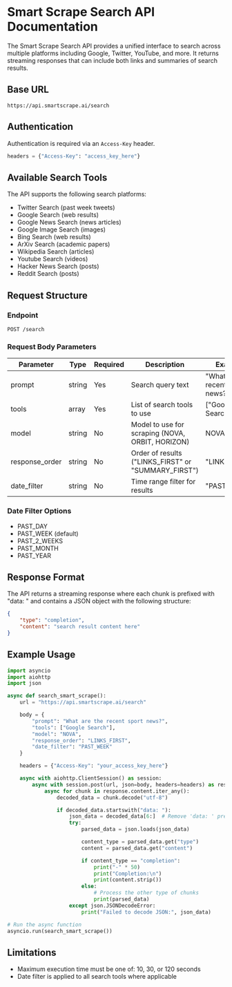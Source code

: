 # Smart Scrape Search API Documentation

The Smart Scrape Search API provides a unified interface to search across multiple platforms including Google, Twitter, YouTube, and more. It returns streaming responses that can include both links and summaries of search results.

## Base URL

```
https://api.smartscrape.ai/search
```

## Authentication

Authentication is required via an `Access-Key` header.

```python
headers = {"Access-Key": "access_key_here"}
```

## Available Search Tools

The API supports the following search platforms:

-   Twitter Search (past week tweets)
-   Google Search (web results)
-   Google News Search (news articles)
-   Google Image Search (images)
-   Bing Search (web results)
-   ArXiv Search (academic papers)
-   Wikipedia Search (articles)
-   Youtube Search (videos)
-   Hacker News Search (posts)
-   Reddit Search (posts)

## Request Structure

### Endpoint

```
POST /search
```

### Request Body Parameters

| Parameter      | Type   | Required | Description                                         | Example                           |
| -------------- | ------ | -------- | --------------------------------------------------- | --------------------------------- |
| prompt         | string | Yes      | Search query text                                   | "What are the recent sport news?" |
| tools          | array  | Yes      | List of search tools to use                         | ["Google Search"]                 |
| model          | string | No       | Model to use for scraping (NOVA, ORBIT, HORIZON)    | NOVA                              |
| response_order | string | No       | Order of results ("LINKS_FIRST" or "SUMMARY_FIRST") | "LINKS_FIRST"                     |
| date_filter    | string | No       | Time range filter for results                       | "PAST_WEEK"                       |

### Date Filter Options

-   PAST_DAY
-   PAST_WEEK (default)
-   PAST_2_WEEKS
-   PAST_MONTH
-   PAST_YEAR

## Response Format

The API returns a streaming response where each chunk is prefixed with "data: " and contains a JSON object with the following structure:

```json
{
    "type": "completion",
    "content": "search result content here"
}
```

## Example Usage

```python
import asyncio
import aiohttp
import json

async def search_smart_scrape():
    url = "https://api.smartscrape.ai/search"

    body = {
        "prompt": "What are the recent sport news?",
        "tools": ["Google Search"],
        "model": "NOVA",
        "response_order": "LINKS_FIRST",
        "date_filter": "PAST_WEEK"
    }

    headers = {"Access-Key": "your_access_key_here"}

    async with aiohttp.ClientSession() as session:
        async with session.post(url, json=body, headers=headers) as response:
            async for chunk in response.content.iter_any():
                decoded_data = chunk.decode("utf-8")

                if decoded_data.startswith("data: "):
                    json_data = decoded_data[6:]  # Remove 'data: ' prefix
                    try:
                        parsed_data = json.loads(json_data)

                        content_type = parsed_data.get("type")
                        content = parsed_data.get("content")

                        if content_type == "completion":
                            print("-" * 50)
                            print("Completion:\n")
                            print(content.strip())
                        else:
                            # Process the other type of chunks
                            print(parsed_data)
                    except json.JSONDecodeError:
                        print("Failed to decode JSON:", json_data)

# Run the async function
asyncio.run(search_smart_scrape())
```

## Limitations

-   Maximum execution time must be one of: 10, 30, or 120 seconds
-   Date filter is applied to all search tools where applicable
